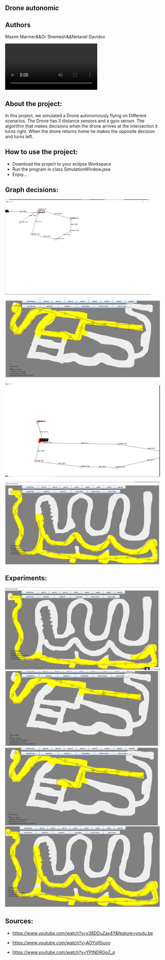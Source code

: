 ## Drone autonomic


## Authors

Maxim Marmer&&Or Shemesh&&Netanel Davidov


![Watch the video](https://github.com/OrShemesh1992/Drone-Simulator-Robot/blob/master/Picture/WhatsApp%20Video%202020-06-08%20at%2017.47.56.mp4)



## About the project:


In this project, we simulated a Drone autonomously flying on Different scenarios.
The Drone has 3 distance sensors and a gyro sensor.
The algorithm that makes decisions when the drone arrives at the intersection it turns right.
When the drone returns home he makes the opposite decision and turns left.


## How to use the project:

* Download the project to your eclipse Workspace 
* Run the program in class SimulationWindow.java 
* Enjoy...

## Graph decisions:
![image](https://github.com/OrShemesh1992/Drone-Simulator-Robot/blob/master/Picture/graph.1.png)

![image](https://github.com/OrShemesh1992/Drone-Simulator-Robot/blob/master/Picture/return_home1.png)

![image](https://github.com/OrShemesh1992/Drone-Simulator-Robot/blob/master/Picture/graph.2.png)

![image](https://github.com/OrShemesh1992/Drone-Simulator-Robot/blob/master/Picture/5.png)


## Experiments:
![image](https://github.com/OrShemesh1992/Drone-Simulator-Robot/blob/master/Picture/1.png)
![image](https://github.com/OrShemesh1992/Drone-Simulator-Robot/blob/master/Picture/3.png)
![image](https://github.com/OrShemesh1992/Drone-Simulator-Robot/blob/master/Picture/4.png)
![image](https://github.com/OrShemesh1992/Drone-Simulator-Robot/blob/master/Picture/return_home3.png)


## Sources:

* https://www.youtube.com/watch?v=y38DDuZax4Y&feature=youtu.be

* https://www.youtube.com/watch?v=AOYxlj5iuvo

* https://www.youtube.com/watch?v=YPtNDRGgZ_o

